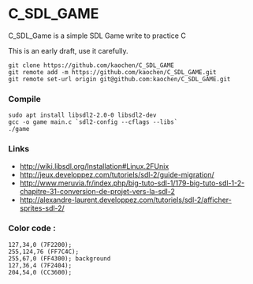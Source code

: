 # C_SDL_GAME
C_SDL_Game is a simple SDL Game write to practice C

This is an early draft, use it carefully.

```
git clone https://github.com/kaochen/C_SDL_GAME
git remote add -m https://github.com/kaochen/C_SDL_GAME.git
git remote set-url origin git@github.com:kaochen/C_SDL_GAME.git
```

### Compile
```
sudo apt install libsdl2-2.0-0 libsdl2-dev
gcc -o game main.c `sdl2-config --cflags --libs`
./game
```

### Links
 * http://wiki.libsdl.org/Installation#Linux.2FUnix
 * http://jeux.developpez.com/tutoriels/sdl-2/guide-migration/
 * http://www.meruvia.fr/index.php/big-tuto-sdl-1/179-big-tuto-sdl-1-2-chapitre-31-conversion-de-projet-vers-la-sdl-2
 * http://alexandre-laurent.developpez.com/tutoriels/sdl-2/afficher-sprites-sdl-2/

### Color code :
```
127,34,0 (7F2200);
255,124,76 (FF7C4C);
255,67,0 (FF4300); background
127,36,4 (7F2404);
204,54,0 (CC3600);
```
